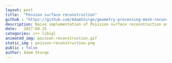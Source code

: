 ```yaml
---
layout: post
title:  "Possion surface reconstruction"
github : "https://github.com/AdamSturge/geometry-processing-mesh-reconstruction"
description: Naive implementation of Poission surface reconstruction on a fixed spatial grid
date:   2017-04-15
categories: c++ libigl
animated_img: poisson-reconstruction.gif
static_img : poisson-reconstruction.png
public : false
author: Adam Sturge
---
```



